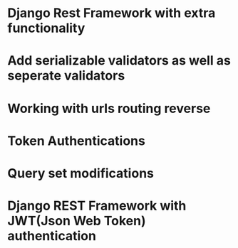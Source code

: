 # Django Rest Framework with extra functionality 

# Add serializable validators as well as seperate validators

# Working with urls routing reverse

# Token Authentications

# Query set modifications

# Django REST Framework with JWT(Json Web Token) authentication
 
